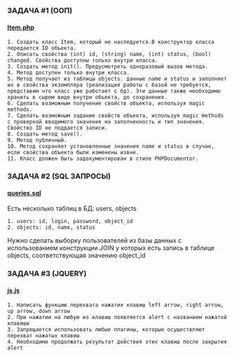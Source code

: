 ### ЗАДАЧА #1 (ООП)
#### [Item.php](Item.php)
    1. Создать класс Item, который не наследуется.В конструктор класса передается ID объекта.
    2. Описать свойства (int) id, (string) name, (int) status, (bool) changed. Свойства доступны только внутри класса.
    3. Создать метод init(). Предусмотреть одноразовый вызов метода.
    4. Метод доступен только внутри класса.
    5. Метод получает из таблицы objects. данные name и status и заполняет их в свойства экземпляра (реализация работы с базой не требуется, представим что класс уже работает с бд). Эти данные также необходимо хранить в сыром виде внутри объекта, до сохранения.
    6. Сделать возможным получение свойств объекта, используя magic methods.
    7. Сделать возможным задание свойств объекта, используя magic methods с проверкой вводимого значения на заполненность и тип значения. Свойство ID не поддается записи.
    8. Создать метод save().
    9. Метод публичный.
    10. Метод сохраняет установленные значения name и status в случае, если свойства объекта были изменены извне.
    11. Класс должен быть задокументирован в стиле PHPDocumentor.

### ЗАДАЧА #2 (SQL ЗАПРОСЫ)
#### [queries.sql](queries.sql)
Есть несколько таблиц в БД: users, objects

    1. users: id, login, password, object_id
    2. objects: id, name, status

Нужно сделать выборку пользователей из базы данных с использованием конструкции JOIN у которых есть запись в таблице objects, соответствующая значению object_id

### ЗАДАЧА #3 (JQUERY)
#### [js.js](js.js)

    1. Написать функцию перехвата нажатия клавиш left arrow, right arrow, up arrow, down arrow
    2. При нажатии на любую из клавиш появляется alert с названием нажатой клавиши
    3. Запрещается использовать любые плагины, которые осуществляют перехват нажатых клавиш
    4. Необходимо продолжать результат действия этих клавиш после закрытия alert
